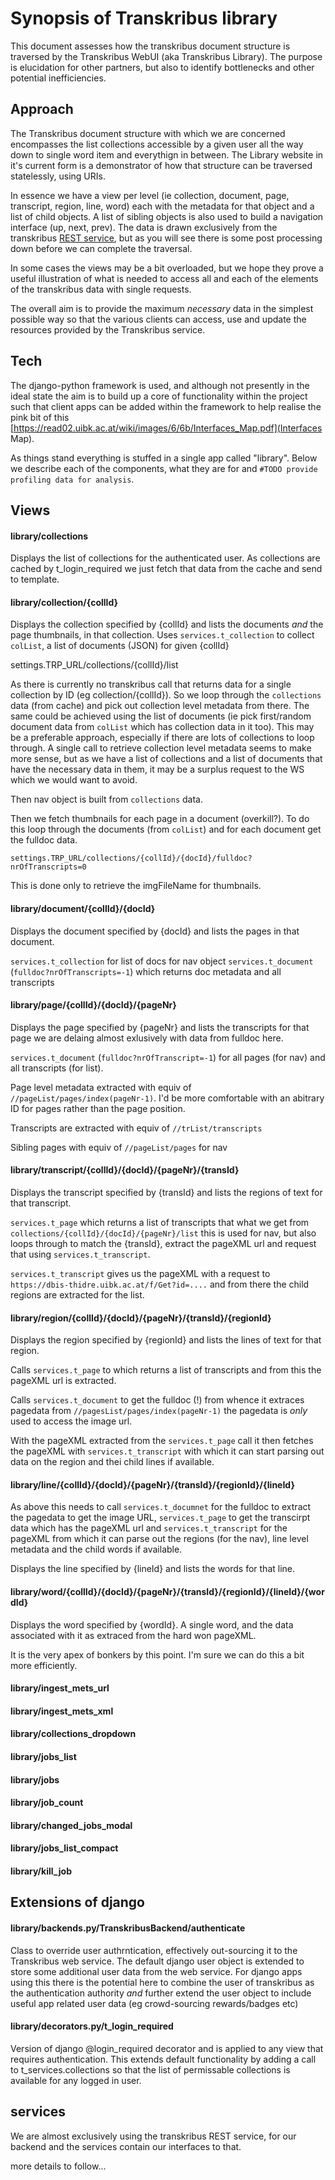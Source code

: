 # Synopsis of Transkribus library

This document assesses how the transkribus document structure is traversed by the Transkribus WebUI (aka Transkribus Library). The purpose is elucidation for other partners, but also to identify bottlenecks and other potential inefficiencies.

## Approach

The Transkribus document structure with which we are concerned encompasses the list collections accessible by a given user all the way down to single word item and everythign in between. The Library website in it's current form is a demonstrator of how that structure can be traversed statelessly, using URIs.

In essence we have a view per level (ie collection, document, page, transcript, region, line, word) each with the metadata for that object and a list of child objects. A list of sibling objects is also used to build a navigation interface (up, next, prev). The data is drawn exclusively from the transkribus [REST service](https://transkribus.eu/wiki/index.php/REST_Interface), but as you will see there is some post processing down before we can complete the traversal.

In some cases the views may be a bit overloaded, but we hope they prove a useful illustration of what is needed to access all and each of the elements of the transkribus data with single requests.

The overall aim is to provide the maximum *necessary* data in the simplest possible way so that the various clients can access, use and update the resources provided by the Transkribus service.

## Tech

The django-python framework is used, and although not presently in the ideal state the aim is to build up a core of functionality within the project such that client apps can be added within the framework to help realise the pink bit of this [https://read02.uibk.ac.at/wiki/images/6/6b/Interfaces_Map.pdf](Interfaces Map). 

As things stand everything is stuffed in a single app called "library". Below we describe each of the components, what they are for and `#TODO provide profiling data for analysis`.


## Views

#### library/collections

Displays the list of collections for the authenticated user. As collections are cached by t_login_required we just fetch that data from the cache and send to template.

#### library/collection/{collId}

Displays the collection specified by {collId} and lists the documents *and* the page thumbnails, in that collection. 
Uses `services.t_collection` to collect `colList`, a list of documents (JSON) for given {collId}

 settings.TRP_URL/collections/{collId}/list

As there is currently no transkribus call that returns data for a single collection by ID (eg collection/{collId}). So we loop through the `collections` data (from cache) and pick out collection level metadata from there. The same could be achieved using the list of documents (ie pick first/random document data from `colList` which has collection data in it too). This may be a preferable approach, especially if there are lots of collections to loop through. A single call to retrieve collection level metadata seems to make more sense, but as we have a list of collections and a list of documents that have the necessary data in them, it may be a surplus request to the WS which we would want to avoid.

Then nav object is built from `collections` data.

Then we fetch thumbnails for each page in a document (overkill?). To do this loop through the documents (from `colList`) and for each document get the fulldoc data.

`settings.TRP_URL/collections/{collId}/{docId}/fulldoc?nrOfTranscripts=0`

This is done only to retrieve the imgFileName for thumbnails.

#### library/document/{collId}/{docId}

Displays the document specified by {docId} and lists the pages in that document.

`services.t_collection` for list of docs for nav object
`services.t_document` (`fulldoc?nrOfTranscripts=-1`) which returns doc metadata and all transcripts

#### library/page/{collId}/{docId}/{pageNr}

Displays the page specified by {pageNr} and lists the transcripts for that page we are delaing almost exlusively with data from fulldoc here.

`services.t_document` (`fulldoc?nrOfTranscript=-1`) for all pages (for nav) and all transcripts (for list). 

Page level metadata extracted with equiv of  `//pageList/pages/index(pageNr-1)`. I'd be more comfortable with an abitrary ID for pages rather than the page position.

Transcripts are extracted with equiv of `//trList/transcripts`

Sibling pages with equiv of `//pageList/pages` for nav

#### library/transcript/{collId}/{docId}/{pageNr}/{transId}

Displays the transcript specified by {transId} and lists the regions of text for that transcript.

`services.t_page` which returns a list of transcripts that what we get from `collections/{collId}/{docId}/{pageNr}/list` this is used for nav, but also loops through to match the {transId}, extract the pageXML url and request that using `services.t_transcript`.

`services.t_transcript` gives us the pageXML with a request to `https://dbis-thidre.uibk.ac.at/f/Get?id=....` and from there the child regions are extracted for the list.

#### library/region/{collId}/{docId}/{pageNr}/{transId}/{regionId}

Displays the region specified by {regionId} and lists the lines of text for that region.

Calls `services.t_page` to which returns a list of transcripts and from this the pageXML url is extracted.

Calls `services.t_document` to get the fulldoc (!) from whence it extraces pagedata from `//pagesList/pages/index(pageNr-1)` the pagedata is *only* used to access the image url.

With the pageXML extracted from the `services.t_page` call it then fetches the pageXML with `services.t_transcript` with which it can start parsing out data on the region and thei child lines if available.

#### library/line/{collId}/{docId}/{pageNr}/{transId}/{regionId}/{lineId}

As above this needs to call `services.t_documnet` for the fulldoc to extract the pagedata to get the image URL, `services.t_page` to get the transcirpt data which has the pageXML url and `services.t_transcript` for the pageXML from which it can parse out the regions (for the nav), line level metadata and the child words if available.

Displays the line specified by {lineId} and lists the words for that line.

#### library/word/{collId}/{docId}/{pageNr}/{transId}/{regionId}/{lineId}/{wordId}

Displays the word specified by {wordId}. A single word, and the data associated with it as extraced from the hard won pageXML.

It is the very apex of bonkers by this point. I'm sure we can do this a bit more efficiently.


#### library/ingest_mets_url
#### library/ingest_mets_xml
#### library/collections_dropdown
#### library/jobs_list
#### library/jobs
#### library/job_count
#### library/changed_jobs_modal
#### library/jobs_list_compact
#### library/kill_job

## Extensions of django 

#### library/backends.py/TranskribusBackend/authenticate

Class to override user authrntication, effectively out-sourcing it to the Transkribus web service. The default django user object is extended to store some additional user data from the web service. For django apps using this there is the potential here to combine the user of transkribus as the authentication authority *and* further extend the user object to include useful app related user data (eg crowd-sourcing rewards/badges etc)

#### library/decorators.py/t_login_required

Version of django @login_required decorator and is applied to any view that requires authentication. This extends default functionality by adding a call to t_services.collections so that the list of permissable collections is available for any logged in user.

## services

We are almost exclusively using the transkribus REST service, for our backend and the services contain our interfaces to that.

more details to follow...
